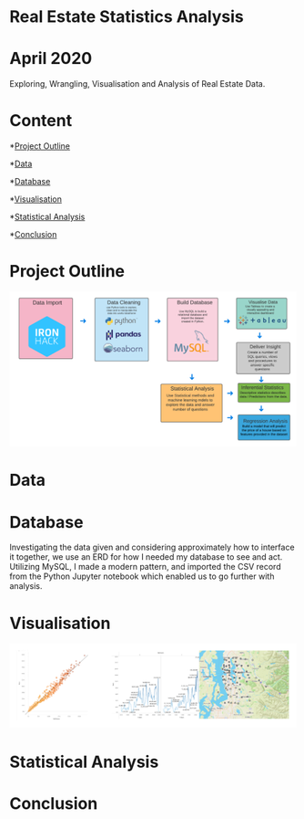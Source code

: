 # Real Estate Statistics Analysis

# April 2020
Exploring, Wrangling, Visualisation and Analysis of Real Estate Data.

# Content
*[Project Outline](#project-outline)

*[Data](#data)

*[Database](#database)

*[Visualisation](#visualisation)

*[Statistical Analysis](#statistical-analysis)

*[Conclusion](#conclusion)

# Project Outline
![alt text](https://github.com/petergeorge649/Hermione-granger/blob/main/ReadMe.png)

# Data

# Database
Investigating the data given and considering approximately how to interface it together, we use an ERD for how I needed my database to see and act. Utilizing MySQL, I made a modern pattern, and imported the CSV record from the  Python Jupyter notebook  which enabled us to go further with analysis.

# Visualisation
![alt text](https://github.com/petergeorge649/Hermione-granger/blob/main/tableau.png)

# Statistical Analysis

# Conclusion


